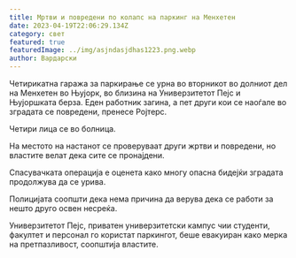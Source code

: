 ```yaml
---
title: Мртви и повредени по колапс на паркинг на Менхетен
date: 2023-04-19T22:06:29.134Z
category: свет
featured: true
featuredImage: ../img/asjndasjdhas1223.png.webp
author: Вардарски
---
```


Четирикатна гаража за паркирање се урна во вторникот во долниот дел на Менхетен во Њујорк, во близина на Универзитетот Пејс и Њујоршката берза. Еден работник загина, а пет други кои се наоѓале во зградата се повредени, пренесе Ројтерс.

Четири лица се во болница.

На местото на настанот се проверуваат други жртви и повредени, но властите велат дека сите се пронајдени.

Спасувачката операција е оценета како многу опасна бидејќи зградата продолжува да се урива.

Полицијата соопшти дека нема причина да верува дека се работи за нешто друго освен несреќа.

Универзитетот Пејс, приватен универзитетски кампус чии студенти, факултет и персонал го користат паркингот, беше евакуиран како мерка на претпазливост, соопштија властите.
